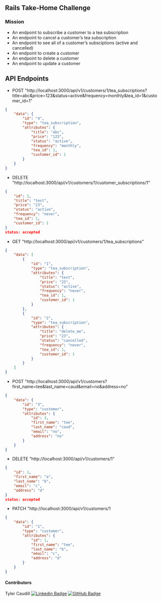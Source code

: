 ## Rails Take-Home Challenge

### Mission
* An endpoint to subscribe a customer to a tea subscription
* An endpoint to cancel a customer’s tea subscription
* An endpoint to see all of a customer’s subsciptions (active and cancelled)
* An endpoint to create a customer
* An endpoint to delete a customer
* An endpoint to update a customer

## API Endpoints

* POST "http://localhost:3000/api/v1/customers/1/tea_subscriptions?title=abc&price=123&status=active&frequency=monthly&tea_id=1&customer_id=1"

```JSON
{
    "data": {
        "id": "4",
        "type": "tea_subscription",
        "attributes": {
            "title": "abc",
            "price": "123",
            "status": "active",
            "frequency": "monthly",
            "tea_id": 1,
            "customer_id": 1
        }
    }
}
```

* DELETE "http://localhost:3000/api/v1/customers/1/customer_subscriptions/1"

```JSON
{
    "id": 1,
    "title": "test",
    "price": "23",
    "status": "active",
    "frequency": "never",
    "tea_id": 1,
    "customer_id": 1
}
status: accepted
```

* GET "http://localhost:3000/api/v1/customers/1/tea_subscriptions"
```JSON
{
    "data": [
        {
            "id": "1",
            "type": "tea_subscription",
            "attributes": {
                "title": "test",
                "price": "23",
                "status": "active",
                "frequency": "never",
                "tea_id": 1,
                "customer_id": 1
            }
        },
        {
            "id": "2",
            "type": "tea_subscription",
            "attributes": {
                "title": "delete_me",
                "price": "23",
                "status": "cancelled",
                "frequency": "never",
                "tea_id": 1,
                "customer_id": 1
            }
        }
    ]
}
```

* POST "http://localhost:3000/api/v1/customers?first_name=tee&last_name=caud&email=no&address=no"
```JSON
{
    "data": {
        "id": "3",
        "type": "customer",
        "attributes": {
            "id": 3,
            "first_name": "tee",
            "last_name": "caud",
            "email": "no",
            "address": "no"
        }
    }
}
```

* DELETE "http://localhost:3000/api/v1/customers/1"
```JSON
{
    "id": 1,
    "first_name": "a",
    "last_name": "b",
    "email": "c",
    "address": "d"
}
status: accepted
```

* PATCH "http://localhost:3000/api/v1/customers/1
```JSON
{
    "data": {
        "id": "1",
        "type": "customer",
        "attributes": {
            "id": 1,
            "first_name": "tee",
            "last_name": "b",
            "email": "c",
            "address": "d"
        }
    }
}
```

#### Contributors
Tyler Caudill
[![Linkedin Badge](https://img.shields.io/badge/-LinkedIn-blue?style=flat&logo=Linkedin&logoColor=white)](https://www.linkedin.com/in/tyler-caudill-75885b240/)  [![GitHub Badge](https://img.shields.io/badge/GitHub-100000?style=for-the-badge&logo=github&logoColor=white)](https://github.com/TeeCaud)
